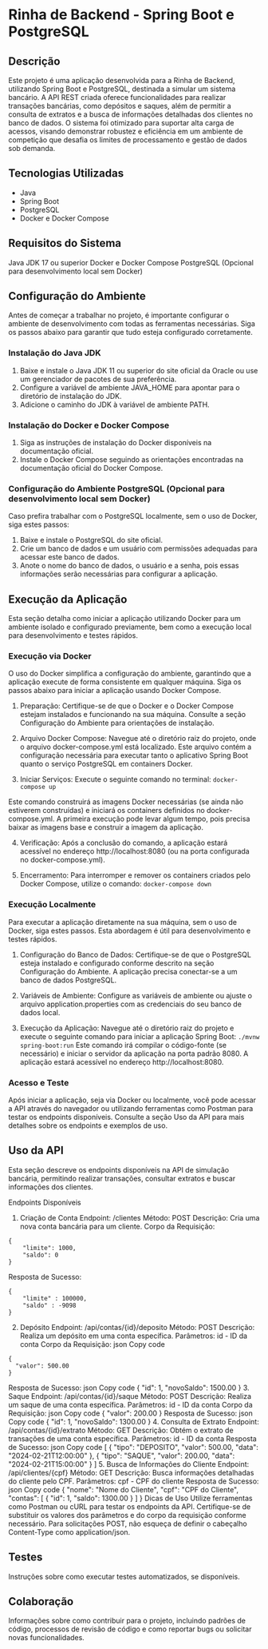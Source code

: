 # Rinha de Backend - Spring Boot e PostgreSQL
## Descrição
Este projeto é uma aplicação desenvolvida para a Rinha de Backend, utilizando Spring Boot e PostgreSQL, destinada a simular um sistema bancário. A API REST criada oferece funcionalidades para realizar transações bancárias, como depósitos e saques, além de permitir a consulta de extratos e a busca de informações detalhadas dos clientes no banco de dados. O sistema foi otimizado para suportar alta carga de acessos, visando demonstrar robustez e eficiência em um ambiente de competição que desafia os limites de processamento e gestão de dados sob demanda.

## Tecnologias Utilizadas
- Java
- Spring Boot
- PostgreSQL
- Docker e Docker Compose

## Requisitos do Sistema
Java JDK 17 ou superior
Docker e Docker Compose
PostgreSQL (Opcional para desenvolvimento local sem Docker)

## Configuração do Ambiente
Antes de começar a trabalhar no projeto, é importante configurar o ambiente de desenvolvimento com todas as ferramentas necessárias. Siga os passos abaixo para garantir que tudo esteja configurado corretamente.

### Instalação do Java JDK
1. Baixe e instale o Java JDK 11 ou superior do site oficial da Oracle ou use um gerenciador de pacotes de sua preferência.
2. Configure a variável de ambiente JAVA_HOME para apontar para o diretório de instalação do JDK.
3. Adicione o caminho do JDK à variável de ambiente PATH.

### Instalação do Docker e Docker Compose
1. Siga as instruções de instalação do Docker disponíveis na documentação oficial.
2. Instale o Docker Compose seguindo as orientações encontradas na documentação oficial do Docker Compose.

### Configuração do Ambiente PostgreSQL (Opcional para desenvolvimento local sem Docker)
Caso prefira trabalhar com o PostgreSQL localmente, sem o uso de Docker, siga estes passos:

1. Baixe e instale o PostgreSQL do site oficial.
2. Crie um banco de dados e um usuário com permissões adequadas para acessar este banco de dados.
3. Anote o nome do banco de dados, o usuário e a senha, pois essas informações serão necessárias para configurar a aplicação.

## Execução da Aplicação
Esta seção detalha como iniciar a aplicação utilizando Docker para um ambiente isolado e configurado previamente, bem como a execução local para desenvolvimento e testes rápidos.

### Execução via Docker
O uso do Docker simplifica a configuração do ambiente, garantindo que a aplicação execute de forma consistente em qualquer máquina. Siga os passos abaixo para iniciar a aplicação usando Docker Compose.

1. Preparação: Certifique-se de que o Docker e o Docker Compose estejam instalados e funcionando na sua máquina. Consulte a seção Configuração do Ambiente para orientações de instalação.

2. Arquivo Docker Compose: Navegue até o diretório raiz do projeto, onde o arquivo docker-compose.yml está localizado. Este arquivo contém a configuração necessária para executar tanto o aplicativo Spring Boot quanto o serviço PostgreSQL em containers Docker.

3. Iniciar Serviços: Execute o seguinte comando no terminal:
```docker-compose up```

Este comando construirá as imagens Docker necessárias (se ainda não estiverem construídas) e iniciará os containers definidos no docker-compose.yml. A primeira execução pode levar algum tempo, pois precisa baixar as imagens base e construir a imagem da aplicação.

4. Verificação: Após a conclusão do comando, a aplicação estará acessível no endereço http://localhost:8080 (ou na porta configurada no docker-compose.yml).

5. Encerramento: Para interromper e remover os containers criados pelo Docker Compose, utilize o comando:
```docker-compose down```

### Execução Localmente
Para executar a aplicação diretamente na sua máquina, sem o uso de Docker, siga estes passos. Esta abordagem é útil para desenvolvimento e testes rápidos.

1. Configuração do Banco de Dados: Certifique-se de que o PostgreSQL esteja instalado e configurado conforme descrito na seção Configuração do Ambiente. A aplicação precisa conectar-se a um banco de dados PostgreSQL.

2. Variáveis de Ambiente: Configure as variáveis de ambiente ou ajuste o arquivo application.properties com as credenciais do seu banco de dados local.

3. Execução da Aplicação: Navegue até o diretório raiz do projeto e execute o seguinte comando para iniciar a aplicação Spring Boot:
```./mvnw spring-boot:run```
Este comando irá compilar o código-fonte (se necessário) e iniciar o servidor da aplicação na porta padrão 8080. A aplicação estará acessível no endereço http://localhost:8080.

### Acesso e Teste
Após iniciar a aplicação, seja via Docker ou localmente, você pode acessar a API através do navegador ou utilizando ferramentas como Postman para testar os endpoints disponíveis. Consulte a seção Uso da API para mais detalhes sobre os endpoints e exemplos de uso.

## Uso da API
Esta seção descreve os endpoints disponíveis na API de simulação bancária, permitindo realizar transações, consultar extratos e buscar informações dos clientes.

Endpoints Disponíveis
1. Criação de Conta
Endpoint: /clientes
Método: POST
Descrição: Cria uma nova conta bancária para um cliente.
Corpo da Requisição:
```
{
    "limite": 1000,
    "saldo": 0 
}
```
Resposta de Sucesso:
```
{
    "limite" : 100000,
    "saldo" : -9098
}
```
2. Depósito
Endpoint: /api/contas/{id}/deposito
Método: POST
Descrição: Realiza um depósito em uma conta específica.
Parâmetros: id - ID da conta
Corpo da Requisição:
json
Copy code
```
{
  "valor": 500.00
}
```
Resposta de Sucesso:
json
Copy code
{
  "id": 1,
  "novoSaldo": 1500.00
}
3. Saque
Endpoint: /api/contas/{id}/saque
Método: POST
Descrição: Realiza um saque de uma conta específica.
Parâmetros: id - ID da conta
Corpo da Requisição:
json
Copy code
{
  "valor": 200.00
}
Resposta de Sucesso:
json
Copy code
{
  "id": 1,
  "novoSaldo": 1300.00
}
4. Consulta de Extrato
Endpoint: /api/contas/{id}/extrato
Método: GET
Descrição: Obtém o extrato de transações de uma conta específica.
Parâmetros: id - ID da conta
Resposta de Sucesso:
json
Copy code
[
  {
    "tipo": "DEPOSITO",
    "valor": 500.00,
    "data": "2024-02-21T12:00:00"
  },
  {
    "tipo": "SAQUE",
    "valor": 200.00,
    "data": "2024-02-21T15:00:00"
  }
]
5. Busca de Informações do Cliente
Endpoint: /api/clientes/{cpf}
Método: GET
Descrição: Busca informações detalhadas do cliente pelo CPF.
Parâmetros: cpf - CPF do cliente
Resposta de Sucesso:
json
Copy code
{
  "nome": "Nome do Cliente",
  "cpf": "CPF do Cliente",
  "contas": [
    {
      "id": 1,
      "saldo": 1300.00
    }
  ]
}
Dicas de Uso
Utilize ferramentas como Postman ou cURL para testar os endpoints da API.
Certifique-se de substituir os valores dos parâmetros e do corpo da requisição conforme necessário.
Para solicitações POST, não esqueça de definir o cabeçalho Content-Type como application/json.

## Testes
Instruções sobre como executar testes automatizados, se disponíveis.

## Colaboração
Informações sobre como contribuir para o projeto, incluindo padrões de código, processos de revisão de código e como reportar bugs ou solicitar novas funcionalidades.
